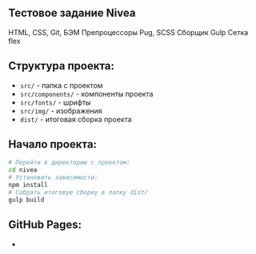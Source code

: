 ##  Тестовое задание Nivea
HTML, CSS, Git, БЭМ
Препроцессоры Pug, SCSS
Сборщик Gulp
Сетка flex

## Структура проекта:
- `src/` - папка с проектом
- `src/components/` - компоненты проекта
- `src/fonts/` - шрифты
- `src/img/` - изображения
- `dist/` - итоговая сборка проекта


## Начало проекта:
```bash
# Перейти в директорию с проектом:
cd nivea
# Установить зависимости:
npm install
# Собрать итоговую сборку в папку dist/
gulp build
```

## GitHub Pages:
-
